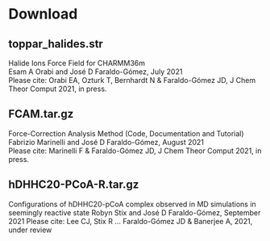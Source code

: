 # Download

## toppar_halides.str

Halide Ions Force Field for CHARMM36m  
Esam A Orabi and José D Faraldo-Gómez, July 2021  
Please cite: Orabi EA, Ozturk T, Bernhardt N & Faraldo-Gómez JD, J Chem Theor Comput 2021, in press.

## FCAM.tar.gz

Force-Correction Analysis Method (Code, Documentation and Tutorial)   
Fabrizio Marinelli and José D Faraldo-Gómez, August 2021  
Please cite: Marinelli F & Faraldo-Gómez JD, J Chem Theor Comput 2021, in press.

## hDHHC20-PCoA-R.tar.gz  
Configurations of hDHHC20-pCoA complex observed in MD simulations in seemingly reactive state
Robyn Stix and José D Faraldo-Gómez, September 2021 
Please cite: Lee CJ, Stix R ... Faraldo-Gómez JD & Banerjee A, 2021, under review

